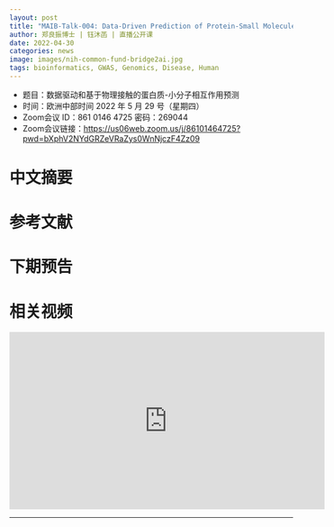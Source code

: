 ```yaml
---
layout: post
title: "MAIB-Talk-004: Data-Driven Prediction of Protein-Small Molecule Interactions"
author: 郑良振博士 | 钰沐菡 | 直播公开课
date: 2022-04-30
categories: news
image: images/nih-common-fund-bridge2ai.jpg
tags: bioinformatics, GWAS, Genomics, Disease, Human
---
```


- 题目：数据驱动和基于物理接触的蛋白质-小分子相互作用预测
- 时间：欧洲中部时间 2022 年 5 月 29 号（星期四）
- Zoom会议 ID：861 0146 4725 密码：269044 
- Zoom会议链接：https://us06web.zoom.us/j/86101464725?pwd=bXphV2NYdGRZeVRaZys0WnNjczF4Zz09

# 中文摘要

# 参考文献

# 下期预告

# 相关视频

<p align="center">
<iframe width="560" height="315" src="https://www.youtube.com/embed/-LZorVNj50Q" title="YouTube video player" frameborder="0" allow="accelerometer; autoplay; clipboard-write; encrypted-media; gyroscope; picture-in-picture" allowfullscreen></iframe>
</p>



----

